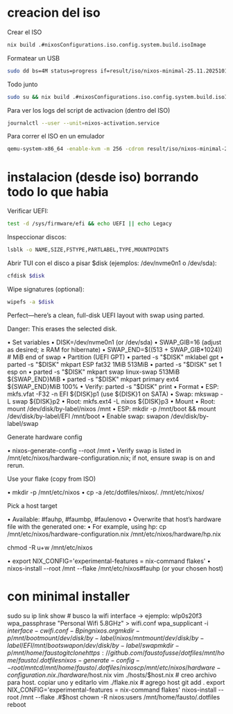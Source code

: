 # creacion del iso

Crear el ISO

```bash
nix build .#nixosConfigurations.iso.config.system.build.isoImage
```

Formatear un USB

```bash
sudo dd bs=4M status=progress if=result/iso/nixos-minimal-25.11.20251019.5e2a59a-x86_64-linux.iso of=/dev/sda
```

Todo junto

```bash
sudo su && nix build .#nixosConfigurations.iso.config.system.build.isoImage && dd bs=4M status=progress if=result/iso/nixos-minimal-25.11.20251019.5e2a59a-x86_64-linux.iso of=/dev/sda
```

Para ver los logs del script de activacion (dentro del ISO)

```bash
journalctl --user --unit=nixos-activation.service
```

Para correr el ISO en un emulador

```bash
qemu-system-x86_64 -enable-kvm -m 256 -cdrom result/iso/nixos-minimal-25.11.20251019.5e2a59a-x86_64-linux.iso
```

# instalacion (desde iso) borrando todo lo que habia

Verificar UEFI:

```bash
test -d /sys/firmware/efi && echo UEFI || echo Legacy
```

Inspeccionar discos:

```bash
lsblk -o NAME,SIZE,FSTYPE,PARTLABEL,TYPE,MOUNTPOINTS
```

Abrir TUI con el disco a pisar $disk (ejemplos: /dev/nvme0n1 o /dev/sda):

```bash
cfdisk $disk
```

Wipe signatures (optional):

```bash
wipefs -a $disk
```


Perfect—here’s a clean, full-disk UEFI layout with swap using
parted.

Danger: This erases the selected disk.

• Set variables
 • DISK=/dev/nvme0n1  (or /dev/sda)
 • SWAP_GIB=16        (adjust as desired; ≥ RAM for hibernate)
 • SWAP_END=$((513 + SWAP_GIB*1024))  # MiB end of swap
• Partition (UEFI GPT)
 • parted -s "$DISK" mklabel gpt
 • parted -s "$DISK" mkpart ESP fat32 1MiB 513MiB
 • parted -s "$DISK" set 1 esp on
 • parted -s "$DISK" mkpart swap linux-swap 513MiB
 ${SWAP_END}MiB
 • parted -s "$DISK" mkpart primary ext4 ${SWAP_END}MiB 100%
 • Verify: parted -s "$DISK" print
• Format
 • ESP: mkfs.vfat -F32 -n EFI ${DISK}p1  (use ${DISK}1 on SATA)
 • Swap: mkswap -L swap ${DISK}p2
 • Root: mkfs.ext4 -L nixos ${DISK}p3
• Mount
 • Root: mount /dev/disk/by-label/nixos /mnt
 • ESP: mkdir -p /mnt/boot && mount /dev/disk/by-label/EFI
 /mnt/boot
 • Enable swap: swapon /dev/disk/by-label/swap



Generate hardware config

• nixos-generate-config --root /mnt
• Verify swap is listed in
/mnt/etc/nixos/hardware-configuration.nix; if not, ensure swap
is on and rerun.

Use your flake (copy from ISO)

• mkdir -p /mnt/etc/nixos
• cp -a /etc/dotfiles/nixos/. /mnt/etc/nixos/

Pick a host target

• Available: #fauhp, #faumbp, #faulenovo
• Overwrite that host’s hardware file with the generated one:
 • For example, using hp: cp
 /mnt/etc/nixos/hardware-configuration.nix
 /mnt/etc/nixos/hardware/hp.nix


chmod -R u+w /mnt/etc/nixos


• export NIX_CONFIG='experimental-features = nix-command
flakes'
• nixos-install --root /mnt --flake /mnt/etc/nixos#fauhp  (or
your chosen host)



# con minimal installer

sudo su
ip link show # busco la wifi interface -> ejemplo: wlp0s20f3
wpa_passphrase "Personal Wifi 5.8GHz" > wifi.conf
wpa_supplicant -i $interface -c wifi.conf -B
ping nixos.org
mkdir -p /mnt/boot
mount /dev/disk/by-label/nixos /mnt
mount /dev/disk/by-label/EFI /mnt/boot
swapon /dev/disk/by-label/swap
mkdir -p /mnt/home/fausto
git clone https://github.com/faustofusse/dotfiles /mnt/home/fausto/.dotfiles
nixos-generate-config --root /mnt
cd /mnt/home/fausto/.dotfiles/nixos
cp /mnt/etc/nixos/hardware-configuration.nix ./hardware/$host.nix
vim ./hosts/$host.nix # creo archivo para host. copiar uno y editarlo
vim ./flake.nix # agrego host
git add .
export NIX_CONFIG='experimental-features = nix-command flakes'
nixos-install --root /mnt --flake .#$host
chown -R nixos:users /mnt/home/fausto/.dotfiles
reboot
